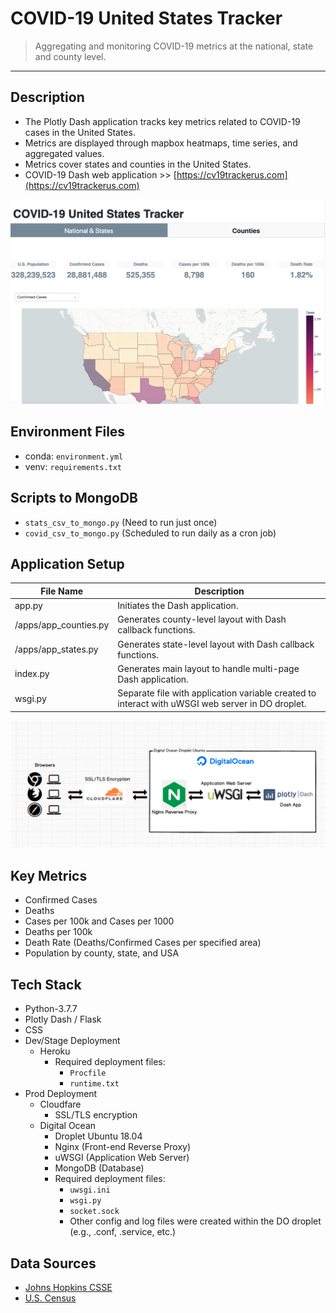 
# COVID-19 United States Tracker

> Aggregating and monitoring COVID-19 metrics at the national, state and county level.


---

## Description

- The Plotly Dash application tracks key metrics related to COVID-19 cases in the United States. 
- Metrics are displayed through mapbox heatmaps, time series, and aggregated values.
- Metrics cover states and counties in the United States.
- COVID-19 Dash web application >> [https://cv19trackerus.com](https://cv19trackerus.com)

![dashboard_screenshot](assets/images/dashboard_screenshot.png)

## Environment Files

- conda: `environment.yml`
- venv: `requirements.txt`

## Scripts to MongoDB

- `stats_csv_to_mongo.py` (Need to run just once)
- `covid_csv_to_mongo.py` (Scheduled to run daily as a cron job)


## Application Setup

| File Name | Description |
| ---- | ----------- |
| app.py | Initiates the Dash application. |
| /apps/app_counties.py | Generates county-level layout with Dash callback functions.|
| /apps/app_states.py | Generates state-level layout with Dash callback functions. |
| index.py | Generates main layout to handle multi-page Dash application. |
| wsgi.py | Separate file with application variable created to interact with uWSGI web server in DO droplet. |

![application_setup_flow](assets/images/application_setup_flow.png)

## Key Metrics

- Confirmed Cases
- Deaths 
- Cases per 100k and Cases per 1000
- Deaths per 100k
- Death Rate (Deaths/Confirmed Cases per specified area)
- Population by county, state, and USA

## Tech Stack

- Python-3.7.7
- Plotly Dash / Flask
- CSS
- Dev/Stage Deployment
  - Heroku 
    - Required deployment files:
      - `Procfile`
      - `runtime.txt`
- Prod Deployment
  - Cloudfare
    - SSL/TLS encryption 
  - Digital Ocean
    - Droplet Ubuntu 18.04
    - Nginx (Front-end Reverse Proxy)
    - uWSGI (Application Web Server)
    - MongoDB (Database)
    - Required deployment files:
      - `uwsgi.ini`
      - `wsgi.py`
      - `socket.sock`
      - Other config and log files were created within the DO droplet (e.g., .conf, .service, etc.)

## Data Sources

- [Johns Hopkins CSSE](https://github.com/CSSEGISandData/COVID-19)
- [U.S. Census](https://www.census.gov/)

